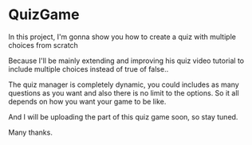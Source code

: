# QuizGame

In this project, I'm gonna show you how to create a quiz with multiple choices from scratch

Because I'll be mainly extending and improving his quiz video tutorial to include multiple choices instead of true of false..

The quiz manager is completely dynamic, you could includes as many questions as you want and also there is no limit to the options. So it all depends on how you want your game to be like.

And I will be uploading the part of this quiz game soon, so stay tuned. 

Many thanks.

